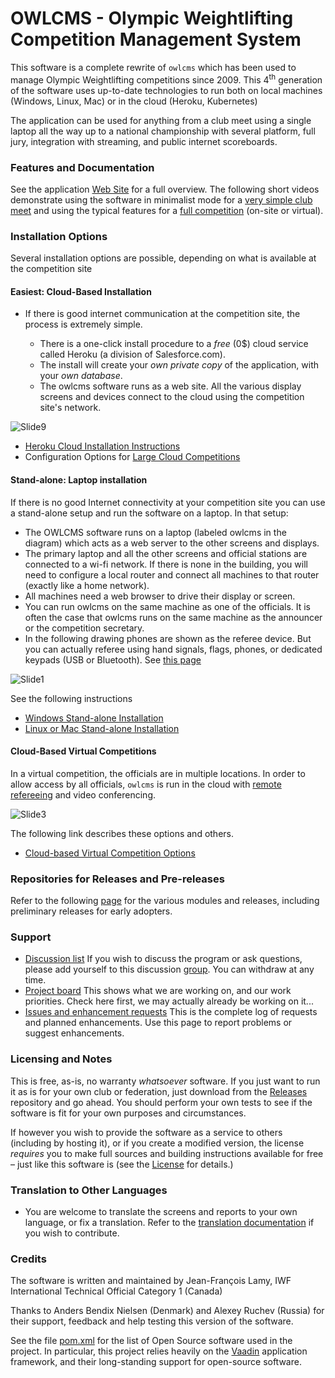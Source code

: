 # OWLCMS - Olympic Weightlifting Competition Management System 
This software is a complete rewrite of `owlcms` which has been used to manage Olympic Weightlifting competitions since 2009. This 4<sup>th</sup> generation of the software uses up-to-date technologies to run both on local machines (Windows, Linux, Mac) or in the cloud (Heroku, Kubernetes)

The application can be used for anything from a club meet using a single laptop all the way up to a national championship with several platform, full jury, integration with streaming, and public internet scoreboards.

### Features and Documentation

See the application [Web Site](https://owlcms.github.io/owlcms4/#) for a full overview.  The following short videos demonstrate using the software in minimalist mode for a [very simple club meet](https://owlcms.github.io/owlcms4/#/Demo1) and using the typical features for a [full competition](https://owlcms.github.io/owlcms4/#/Demo2) (on-site or virtual).

### Installation Options
Several installation options are possible, depending on what is available at the competition site

#### Easiest: Cloud-Based Installation

- If there is good internet communication at the competition site, the process is extremely simple. 

  - There is a one-click install procedure to a *free* (0$) cloud service called Heroku (a division of Salesforce.com). 
  - The install will create your *own private copy* of the application, with your *own database*.
  - The owlcms software runs as a web site. All the various display screens and devices connect to the cloud using the competition site's network.

![Slide9](docs/img/PublicResults/CloudExplained/Slide9.SVG)

* [Heroku Cloud Installation Instructions](https://owlcms.github.io/owlcms4/#/Heroku)
* Configuration Options for [Large Cloud Competitions](https://owlcms.github.io/owlcms4/#/HerokuLarge)

#### Stand-alone: Laptop installation

If there is no good Internet connectivity at your competition site you can use a stand-alone setup and run the software on a laptop.  In that setup: 

- The OWLCMS software runs on a laptop (labeled owlcms in the diagram) which acts as a web server to the other screens and displays.
- The primary laptop and all the other screens and official stations are connected to a wi-fi network.  If there is none in the building, you will need to configure a local router and connect all machines to that router (exactly like a home network).
- All machines need a web browser to drive their display or screen.
- You can run owlcms on the same machine as one of the officials.  It is often the case that owlcms runs on the same machine as the announcer or the competition secretary.
- In the following drawing phones are shown as the referee device.  But you can actually referee using hand signals, flags, phones, or dedicated keypads (USB or Bluetooth). See [this page](https://owlcms.github.io/owlcms4/#/Refereeing)

![Slide1](docs/img/PublicResults/CloudExplained/Slide7.SVG)

See the following instructions

  * [Windows Stand-alone Installation](https://owlcms.github.io/owlcms4/#/LocalWindowsSetup)
* [Linux or Mac Stand-alone Installation](https://owlcms.github.io/owlcms4/#/LocalLinuxMacSetup)

#### Cloud-Based Virtual Competitions

In a virtual competition, the officials are in multiple locations.  In order to allow access by all officials, `owlcms` is run in the cloud with [remote refereeing](Refereeing#Mobile-Device-Refereeing) and video conferencing.

![Slide3](docs/img/PublicResults/CloudExplained/Slide5.SVG)

The following link describes these options and others.

*	[Cloud-based Virtual Competition Options](https://owlcms.github.io/owlcms4/#/VirtualOverview)

### Repositories for Releases and Pre-releases

Refer to the following [page](Releases.md) for the various modules and releases, including preliminary releases for early adopters.

### Support

- [Discussion list](https://groups.google.com/forum/#!forum/owlcms)  If you wish to discuss the program or ask questions, please add yourself to this discussion [group](https://groups.google.com/forum/#!forum/owlcms).  You can withdraw at any time.
- [Project board](https://github.com/jflamy/owlcms4/projects/1) This shows what we are working on, and our work priorities.  Check here first, we may actually already be working on it...
- [Issues and enhancement requests](https://github.com/jflamy/owlcms4/issues) This is the complete log of requests and planned enhancements. Use this page to report problems or suggest enhancements.

### Licensing and Notes

This is free, as-is, no warranty *whatsoever* software. If you just want to run it as is for your own club or federation, just download from the [Releases](https://github.com/owlcms/owlcms4/releases) repository and go ahead. You should perform your own tests to see if the software is fit for your own purposes and circumstances.

If however you wish to provide the software as a service to others (including by hosting it), or if you create a modified version, the license *requires* you to make full sources and building instructions available for free &ndash; just like this software is (see the [License](https://github.com/owlcms/owlcms4/blob/master/LICENSE.txt) for details.)

### Translation to Other Languages

- You are welcome to translate the screens and reports to your own language, or fix a translation.  Refer to the [translation documentation](https://owlcms.github.io/owlcms4/#/Translation) if you wish to contribute.

### Credits

The software is written and maintained by Jean-François Lamy, IWF International Technical Official Category 1 (Canada)

Thanks to Anders Bendix Nielsen (Denmark) and Alexey Ruchev (Russia) for their support, feedback and help testing this version of the software.

See the file [pom.xml](pom.xml) for the list of Open Source software used in the project.  In particular, this project relies heavily on the [Vaadin](https://vaadin.com) application framework, and their long-standing support for open-source software.